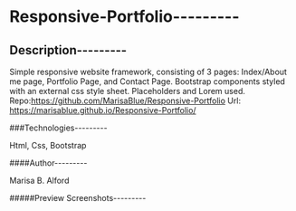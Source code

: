 # Responsive-Portfolio---------

## Description---------

Simple responsive website framework, consisting of 3 pages: Index/About me page, Portfolio Page, and Contact Page.
Bootstrap components styled with an external css style sheet.
Placeholders and Lorem used.
Repo:https://github.com/MarisaBlue/Responsive-Portfolio
Url: https://marisablue.github.io/Responsive-Portfolio/

###Technologies---------

Html, Css, Bootstrap

####Author---------

Marisa B. Alford

#####Preview Screenshots---------





